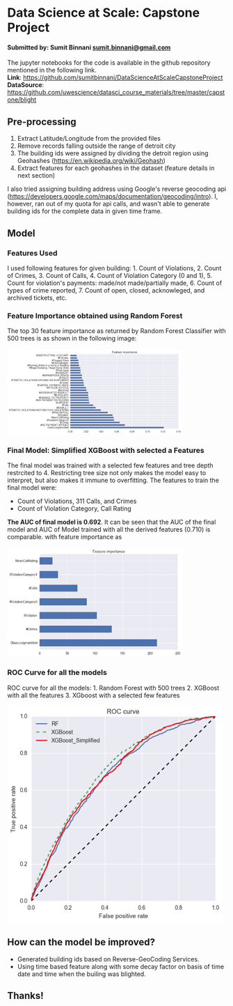 
# Data Science at Scale: Capstone Project

#### Submitted by: Sumit Binnani <sumit.binnani@gmail.com>

The jupyter notebooks for the code is available in the github repository mentioned in the following link.<br/>
**Link**: <https://github.com/sumitbinnani/DataScienceAtScaleCapstoneProject><br/>
**DataSource**: <https://github.com/uwescience/datasci_course_materials/tree/master/capstone/blight>

## Pre-processing

1. Extract Latitude/Longitude from the provided files
2. Remove records falling outside the range of detroit city
3. The building ids were assigned by dividing the detroit region using Geohashes (<https://en.wikipedia.org/wiki/Geohash>)
4. Extract features for each geohashes in the dataset (feature details in next section)

I also tried assigning building address using Google's reverse geocoding api (<https://developers.google.com/maps/documentation/geocoding/intro>). I, however, ran out of my quota for api calls, and wasn't able to generate building ids for the complete data in given time frame.

## Model

### Features Used

I used following features for given building:
    1. Count of Violations,
    2. Count of Crimes,
    3. Count of Calls,
    4. Count of Violation Category (0 and 1),
    5. Count for violation's payments: made/not made/partially made,
    6. Count of types of crime reported,
    7. Count of open, closed, acknowleged, and archived tickets, etc.

### Feature Importance obtained using Random Forest

The top 30 feature importance as returned by Random Forest Classifier with 500 trees is as shown in the following image:<br/><br/>
<img src="images/feature_importance_top_30.png" style="width:80%">

### Final Model: Simplified XGBoost with selected a Features

The final model was trained with a selected few features and tree depth restrcited to 4. Restricting tree size not only makes the model easy to interpret, but also makes it immune to overfitting. The features to train the final model were:
* Count of Violations, 311 Calls, and Crimes
* Count of Violation Category, Call Rating

**The AUC of final model is 0.692**. It can be seen that the AUC of the final model and AUC of Model trained with all the derived features (0.710) is comparable. with feature importance as <br/><br/>
<img src="images/feature_importance_simplified_model.png" style="width:80%">

### ROC Curve for all the models

ROC curve for all the models:
    1. Random Forest with 500 trees
    2. XGBoost with all the features
    3. XGboost with a selected few features
    
<img src="images/roc_curve.png" style="height: 500px">

## How can the model be improved?

* Generated building ids based on Reverse-GeoCoding Services.
* Using time based feature along with some decay factor on basis of time date and time when the builing was blighted.

## Thanks!
